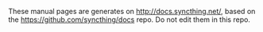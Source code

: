 These manual pages are generates on http://docs.syncthing.net/, based on
the https://github.com/syncthing/docs repo. Do not edit them in this
repo.
